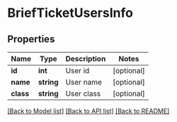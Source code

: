 # BriefTicketUsersInfo

## Properties
Name | Type | Description | Notes
------------ | ------------- | ------------- | -------------
**id** | **int** | User id | [optional] 
**name** | **string** | User name | [optional] 
**class** | **string** | User class | [optional] 

[[Back to Model list]](../../README.md#documentation-for-models) [[Back to API list]](../../README.md#documentation-for-api-endpoints) [[Back to README]](../../README.md)


